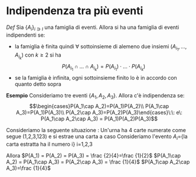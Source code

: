 # Indipendenza tra più eventi

_Def_
Sia {$A_i$}$_{i\ni I}$ una famiglia di eventi.
Allora si ha una famiglia di eventi indipendenti se:
- la famiglia è finita quindi $\forall$ sottoinsieme di alemeno due insiemi ($A_{i_1},...,A_{i_k}$)  con $k\geq2$ si ha$$P(A_{i_1}\cap...\cap A_{i_k}) = P(A_{i_1})\cdot...\cdot P(A_{i_k})$$
- se la famiglia è infinita, ogni sottoinsieme finito lo è in accordo con quanto detto sopra

**Esempio**
Consideriamo tre eventi {$A_1,A_2,A_3$}. Allora c'è indipendenza se:
$$\begin{cases}P(A_1\cap A_2)=P(A_1)P(A_2)\\
P(A_1\cap A_3)=P(A_1)P(A_3)\\
P(A_2\cap A_3)=P(A_2)P(A_3)\end{cases}\:\: e\: P(A_1\cap A_2\cap A_3) = P(A_1)P(A_2)P(A_3)$$

Consideriamo la seguente situazione : Un'urna ha 4 carte numerate come segue (1,2,3,123) e si estrae una carta a caso
Consideriamo l'evento $A_i$={la carta estratta ha il numero i} i=1,2,3

Allora
$P(A_1) = P(A_2) = P(A_3) = \frac {2}{4}=\frac {1}{2}$
$P(A_1\cap A_2) = P(A_1\cap A_3) = P(A_2\cap A_3) = \frac {1}{4}$
$P(A_1\cap A_2\cap A_3)=\frac {1}{4}$

